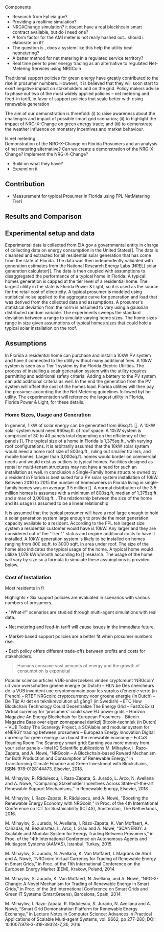 Components
- Research from Fpl eia.gov?
- Providing a realtime simulation?
- NRGXChange simulation? it doesnt have a real blockhcain smart contract available, but do i need one? 
- A form factor for the AMI meter is not really hashed out.. should i elaborate on it?
- The question is , does a system like this help the utility beat netmetering?
- A better method for net metering in a regulated service territory?
- Real time peer to peer energy trading as an alternative to regulated Net-Metering Services using NRGCoin


Traditional support policies for green energy have greatly contributed to the rise in prosumer numbers. However, it is believed that they will soon start to exert negative impact on stakeholders and on the grid. Policy makers advise to phase out two of the most widely applied policies – net metering and feed-in tariff, in favor of support policies that scale better with rising renewable generation


The aim of our demonstration is threefold: (i) to raise
awareness about the challenges and impact of possible smart grid scenarios; (ii) to highlight the impact
of NRG-X-Change on green energy trade; and (iii)
to demonstrate the weather influence on monetary incentives and market behaviour.

Is net metering  
Demonstration of the NRG-X-Change on Florida Prosumers and an analysis of net metering alternative?
Can we create a demonstration of the NRG-X-Change?
Implement the NRG-X-Change?
- Build on what they have?
- Expand on it



## Contribution
- Measurement for typical Prosumer in Florida using FPL NetMetering Tier1 

## Results and Comparison

## Experimental setup and data
Experimental data is collected from EIA.gov a governmental entity in charge of collecting data on energy consumption in the United States[]. The data is cleansed and extracted for all residential solar generation that has come from the state of Florida. The data was then independently validated with generation estimates from the National Research Energy Labs (NREL) solar generation calculator[]. The data is then coupled with assumptions to disaggregated the performance of a typical home in Florida. A typical homes generation is capped at the tier level of a residential home. The largest utility in the state is Florida Power & Light, so it is used as the source for the retail cost of electricity. A typical prosumer is modeled using statistical noise applied to the aggregate curve for generation and load that was derived from the collected data and assumptions. A prosumer's statistical deviation from the norm is assumed to vary using a gaussian distributed random variable. The experiments sweeps the standard deviation between a range to simulate varying home sizes. The home sizes range in size given assumptions of typical homes sizes that could hold a typical solar installation on the roof.  

## Assumptions

In Florida a residential home can purchase and install a 10kW PV system and have it connected to the utility without many additional fees. A 10kW system is seen as a Tier 1 system by the Florida Electric Utilities. The process of installing a soalr generation system with the utility requires permitting and additional safety criteria. Adding a battery to the PV system can add additional criteria as well. In the end the generation from the PV system will offset the cost of the homes load. Florida utilities will then pay the prosumer according the the Net Metering guidelines followed byt he utility. The experimentation will reference the largest utility in Florida, Florida Power & Light, for these details. 

### Home Sizes, Usage and Generation
In general, 1 kW of solar energy can be generated from 66sq.ft. []. A 10kW solar system would need 660sq.ft. of roof space. A 10kW system is comprised of 30 to 40 panels total depending on the efficiency of the panels []. The typical size of a home in Florida is 1,375sq.ft., with varying roof configurations. It is arbitrarily assumed that the 10kW solar system would need a home roof size of 800sq.ft., ruling out smaller trailers, and mobile homes. Larger than 3,000sq.ft. homes would border on commercial needs and would exist as outliers to typical homes. Facilities designed as rental or multi-tenant structures may not have a need for such an installation as well. In conclusion a Single-Family home structure owned by a resident in Florida is best suited for a PV solar system installation of 10kW. Between 2010 to 2015 the number of homeowners in Florida living in single-family homes was on average 3.5 million []. A normal distribution of the 3.5 million homes is assumes with a minimum of 800sq.ft, median of 1,375sq.ft. and a max of 3,000sq.ft. . The relationship between the size of the home and its usage is assumed to be a linear relationship 

It is assumed that the typical prosumer will have a roof large enough to hold a solar generation system large enough to provide the most generation capacity available to a resident. According to the FPL teh largest size system a residential customer would have is 10kW. Any larger and they are considered out of the "Tier 1" status and require additional costs to have it installed. A 10kW generation system is likely to be installed on homes ranging from 800 sq.ft. to 3000 sqft. in area under roof. The size of the home also indicates the typical usage of the home. A typical home would utilize 1,078 kWh/month according to [] research. The usage of the home will vary by size so a formula to simulate these assumptions is provided below. 

### Cost of Installation
Most residents in fl



Highlights
•
Six support policies are evaluated in scenarios with various numbers of prosumers.

•
"What-if" scenarios are studied through multi-agent simulations with real data.

•
Net metering and feed-in tariff will cause issues in the immediate future.

•
Market-based support policies are a better fit when prosumer numbers rise.

•
Each policy offers different trade-offs between profits and costs for stakeholders.

> Humans consume vast amounts of energy and the growth of consumption is exponeital

Popular science articles
VUB-onderzoekers vinden cryptomunt ‘NRGcoin’ uit voor overschotten groene energie (in Dutch) – HLN.be
Des chercheurs de la VUB inventent une cryptomonnaie pour les surplus d’énergie verte (in French) – RTBF
NRGcoin: cryptocurrency voor groene energie (in Dutch) – De Tijd
Är det en teknikrevolution på gång? (in Swedish) – ETC
How Blockchain Technology Could Decentralize The Energy Grid – FastCoExist
Virtual currency for ‘prosumers’ could save EU power grids – Horizon Magazine
An Energy Blockchain for European Prosumers – Bitcoin Magazine
Baas over eigen zonnepaneel dankzij Bitcoin-techniek (in Dutch) – VUB Today
The Scanergy Project, a SCAlable and modular system for eNERGY trading between prosumers – European Energy Innovation
Digital currency for green energy can boost the renewable economy – FoCaS Reading Room
The Scanergy smart grid: Earning you more money from your solar panels – Intel IQ
Scientific publications
M. Mihaylov, I. Razo-Zapata, and A. Nowé, “NRGcoin – A Blockchain-based Reward Mechanism for Both Production and Consumption of Renewable Energy,” in Transforming Climate Finance and Green Investment with Blockchains, ISBN: 978-0128144473, Elsevier, 2018.

M. Mihaylov, R. Rădulescu, I. Razo-Zapata, S. Jurado, L. Arco, N. Avellana and A. Nowé, “Comparing Stakeholder Incentives Across State-of-the-art Renewable Support Mechanisms,” in Renewable Energy, Elsevier, 2018

M. Mihaylov, I. Razo-Zapata, R. Rădulescu, and A. Nowé, “Boosting the Renewable Energy Economy with NRGcoin,” in Proc. of the 4th International Conference on ICT for Sustainability (ICT4S), Amsterdam, The Netherlands, 2016.

M. Mihaylov, S. Jurado, N. Avellana, I. Rázo-Zapata, K. Van Moffaert, A. Cañadas, M. Bezunartea, L. Arco, I. Grau and A. Nowé, “SCANERGY: a Scalable and Modular System for Energy Trading Between Prosumers,” in Proc. of the 14th International Conference on Autonomous Agents and Multiagent Systems (AAMAS), Istanbul, Turkey, 2015.

M. Mihaylov, S. Jurado, N. Avellana, K. Van Moffaert, I. Magrans de Abril and A. Nowé, “NRGcoin: Virtual Currency for Trading of Renewable Energy in Smart Grids,” in Proc. of the 11th International Conference on the European Energy Market (EEM), Krakow, Poland, 2014.

M. Mihaylov, S. Jurado, K. Van Moffaert, N. Avellana, and A. Nowé, “NRG-X-Change: A Novel Mechanism for Trading of Renewable Energy in Smart Grids,” in Proc. of the 3rd International Conference on Smart Grids and Green IT Systems (SmartGreens), Barcelona, Spain, 2014.

M. Mihaylov, I. Razo-Zapata, R. Rădulescu, S. Jurado, N. Avellana and A. Nowé, “Smart Grid Demonstration Platform for Renewable Energy Exchange,” in Lecture Notes in Computer Science: Advances in Practical Applications of Scalable Multi-agent Systems, vol. 9662, pp 277-280, DOI: 10.1007/978-3-319-39324-7_30, 2016.

